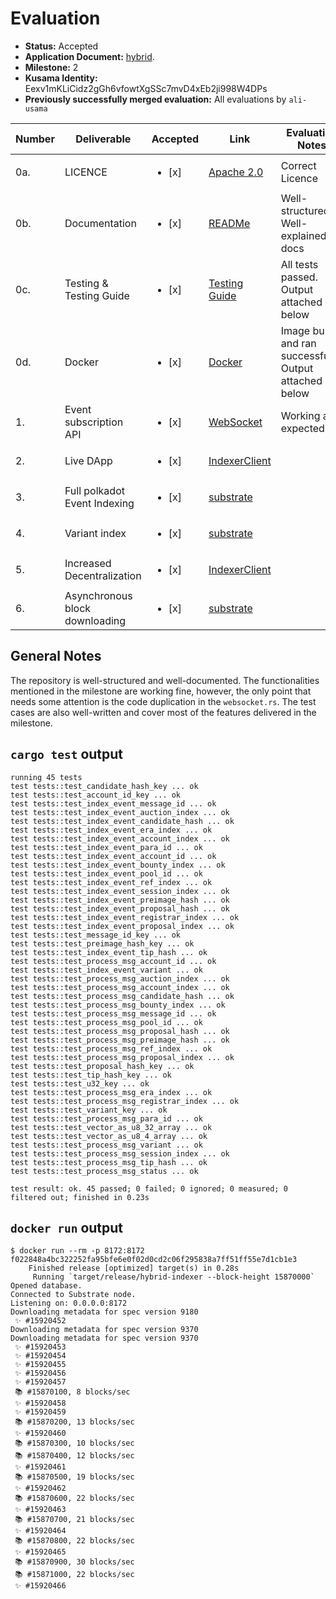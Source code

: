 # Evaluation


- **Status:** Accepted
- **Application Document:** [hybrid](https://github.com/w3f/Grants-Program/blob/master/applications/hybrid.md). 
- **Milestone:** 2
- **Kusama Identity:** Eexv1mKLiCidz2gGh6vfowtXgSSc7mvD4xEb2ji998W4DPs
- **Previously successfully merged evaluation:** All evaluations by `ali-usama`

| Number | Deliverable                    | Accepted               | Link                                                                                                           | Evaluation Notes                                        |
|--------|--------------------------------|------------------------|----------------------------------------------------------------------------------------------------------------|---------------------------------------------------------|
| 0a.    | LICENCE                        | <ul><li>[x] </li></ul> | [Apache 2.0](https://github.com/hybrid-explorer/hybrid-indexer/blob/milestone-2/LICENSE)                       | Correct Licence                                         |
| 0b.    | Documentation                  | <ul><li>[x] </li></ul> | [READMe](https://github.com/hybrid-explorer/hybrid-indexer/blob/milestone-2/README.md)                         | Well-structured & Well-explained docs                   |
| 0c.    | Testing & Testing Guide        | <ul><li>[x] </li></ul> | [Testing Guide](https://github.com/hybrid-explorer/hybrid-indexer/blob/milestone-2/README.md#testing-guide)    | All tests passed. Output attached below                 |
| 0d.    | Docker                         | <ul><li>[x] </li></ul> | [Docker](https://github.com/hybrid-explorer/hybrid-indexer/blob/milestone-2/README.md#docker)                  | Image built and ran successfully. Output attached below |
| 1.     | Event subscription API         | <ul><li>[x] </li></ul> | [WebSocket](https://github.com/hybrid-explorer/hybrid-indexer/blob/milestone-2/src/websockets.rs#L415)         | Working as expected                                     |
| 2.     | Live DApp                      | <ul><li>[x] </li></ul> | [IndexerClient](https://github.com/hybrid-explorer/hybrid-dapp/blob/milestone-2/src/lib/IndexerClient.ts#L112) |                                                         |
| 3.     | Full polkadot Event Indexing   | <ul><li>[x] </li></ul> | [substrate](https://github.com/hybrid-explorer/hybrid-indexer/blob/milestone-2/src/substrate.rs#L377)          |                                                         |
| 4.     | Variant index                  | <ul><li>[x] </li></ul> | [substrate](https://github.com/hybrid-explorer/hybrid-indexer/blob/milestone-2/src/substrate.rs#L235)          |                                                         |
| 5.     | Increased Decentralization     | <ul><li>[x] </li></ul> | [IndexerClient](https://github.com/hybrid-explorer/hybrid-dapp/blob/milestone-2/src/lib/IndexerClient.ts#L12)  |                                                         |
| 6.     | Asynchronous block downloading | <ul><li>[x] </li></ul> | [substrate](https://github.com/hybrid-explorer/hybrid-indexer/blob/milestone-2/src/substrate.rs#L536)          |                                                         |


## General Notes

The repository is well-structured and well-documented. The functionalities mentioned in the milestone are working fine, however, the only point that needs some attention is the code duplication in the `websocket.rs`.
The test cases are also well-written and cover most of the features delivered in the milestone. 
## `cargo test` output
```
running 45 tests
test tests::test_candidate_hash_key ... ok
test tests::test_account_id_key ... ok
test tests::test_index_event_message_id ... ok
test tests::test_index_event_auction_index ... ok
test tests::test_index_event_candidate_hash ... ok
test tests::test_index_event_era_index ... ok
test tests::test_index_event_account_index ... ok
test tests::test_index_event_para_id ... ok
test tests::test_index_event_account_id ... ok
test tests::test_index_event_bounty_index ... ok
test tests::test_index_event_pool_id ... ok
test tests::test_index_event_ref_index ... ok
test tests::test_index_event_session_index ... ok
test tests::test_index_event_preimage_hash ... ok
test tests::test_index_event_proposal_hash ... ok
test tests::test_index_event_registrar_index ... ok
test tests::test_index_event_proposal_index ... ok
test tests::test_message_id_key ... ok
test tests::test_preimage_hash_key ... ok
test tests::test_index_event_tip_hash ... ok
test tests::test_process_msg_account_id ... ok
test tests::test_index_event_variant ... ok
test tests::test_process_msg_auction_index ... ok
test tests::test_process_msg_account_index ... ok
test tests::test_process_msg_candidate_hash ... ok
test tests::test_process_msg_bounty_index ... ok
test tests::test_process_msg_message_id ... ok
test tests::test_process_msg_pool_id ... ok
test tests::test_process_msg_proposal_hash ... ok
test tests::test_process_msg_preimage_hash ... ok
test tests::test_process_msg_ref_index ... ok
test tests::test_process_msg_proposal_index ... ok
test tests::test_proposal_hash_key ... ok
test tests::test_tip_hash_key ... ok
test tests::test_u32_key ... ok
test tests::test_process_msg_era_index ... ok
test tests::test_process_msg_registrar_index ... ok
test tests::test_variant_key ... ok
test tests::test_process_msg_para_id ... ok
test tests::test_vector_as_u8_32_array ... ok
test tests::test_vector_as_u8_4_array ... ok
test tests::test_process_msg_variant ... ok
test tests::test_process_msg_session_index ... ok
test tests::test_process_msg_tip_hash ... ok
test tests::test_process_msg_status ... ok

test result: ok. 45 passed; 0 failed; 0 ignored; 0 measured; 0 filtered out; finished in 0.23s
```

## `docker run` output
```
$ docker run --rm -p 8172:8172 f022848a4bc322252fa95bfe6e0f02d0cd2c06f295838a7ff51ff55e7d1cb1e3
    Finished release [optimized] target(s) in 0.28s
     Running `target/release/hybrid-indexer --block-height 15870000`
Opened database.
Connected to Substrate node.
Listening on: 0.0.0.0:8172
Downloading metadata for spec version 9180
 ✨ #15920452
Downloading metadata for spec version 9370
Downloading metadata for spec version 9370
 ✨ #15920453
 ✨ #15920454
 ✨ #15920455
 ✨ #15920456
 ✨ #15920457
 📚 #15870100, 8 blocks/sec
 ✨ #15920458
 ✨ #15920459
 📚 #15870200, 13 blocks/sec
 ✨ #15920460
 📚 #15870300, 10 blocks/sec
 📚 #15870400, 12 blocks/sec
 ✨ #15920461
 📚 #15870500, 19 blocks/sec
 ✨ #15920462
 📚 #15870600, 22 blocks/sec
 ✨ #15920463
 📚 #15870700, 21 blocks/sec
 ✨ #15920464
 📚 #15870800, 22 blocks/sec
 ✨ #15920465
 📚 #15870900, 30 blocks/sec
 📚 #15871000, 22 blocks/sec
 ✨ #15920466

```